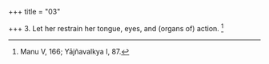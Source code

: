 +++
title = "03"

+++
3. Let her restrain her tongue, eyes, and (organs of) action. [^3] 


[^3]:  Manu V, 166; Yājñavalkya I, 87.
